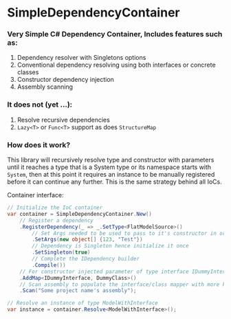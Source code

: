 # SimpleDependencyContainer

### Very Simple C# Dependency Container, Includes features such as:
1. Dependency resolver with Singletons options
2. Conventional dependency resolving using both interfaces or concrete classes
3. Constructor dependency injection
4. Assembly scanning

### It does not (yet ...):
1. Resolve recursive dependencies
2. `Lazy<T>` or `Func<T>` support as does `StructureMap`

### How does it work?
This library will recursively resolve type and constructor with parameters until it reaches a type that is a System type or its namespace starts with `System`, then at this point it requires an instance to be manually registered before it can continue any further. This is the same strategy behind all IoCs.

Container interface:

```csharp
// Initialize the IoC container
var container = SimpleDependencyContainer.New()
    // Register a dependency
    .RegisterDependency(_ => _.SetType<FlatModelSource>()
        // Set Args needed to be used to pass to it's constructor in order to initialize
        .SetArgs(new object[] {123, "Test"})
        // Dependency is Singleton hence initialize it once
        .SetSingleton(true)
        // Complete the IDependency builder
        .Compile())
    // For constructor injected parameter of type interface IDummyInterface use concrete class DummyClass
    .AddMap<IDummyInterface, DummyClass>()
    // Scan assembly to populate the interface/class mapper with more key/values
    .Scan("Some project name's assembly");

// Resolve an instance of type ModelWithInterface
var instance = container.Resolve<ModelWithInterface>();
```
